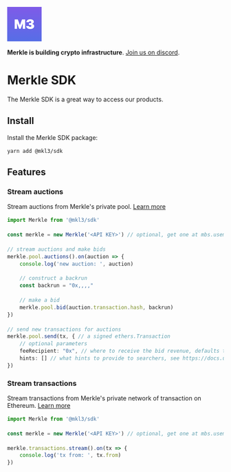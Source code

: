 ![Logo](public/logo.png)

**Merkle is building crypto infrastructure**. [Join us on discord](https://discord.gg/Q9Dc7jVX6c).

# Merkle SDK

The Merkle SDK is a great way to access our products.

## Install

Install the Merkle SDK package:

```
yarn add @mkl3/sdk
```

## Features

### Stream auctions

Stream auctions from Merkle's private pool. [Learn more](https://docs.usemerkle.com/private-pool/what-is-merkle-private-pool)

```typescript
import Merkle from '@mkl3/sdk'

const merkle = new Merkle('<API KEY>') // optional, get one at mbs.usemerkle.com

// stream auctions and make bids
merkle.pool.auctions().on(auction => {
    console.log('new auction: ', auction)

    // construct a backrun
    const backrun = "0x,,,,"

    // make a bid
    merkle.pool.bid(auction.transaction.hash, backrun)
})

// send new transactions for auctions
merkle.pool.send(tx, { // a signed ethers.Transaction
    // optional parameters
    feeRecipient: "0x", // where to receive the bid revenue, defaults to the tx.from
    hints: [] // what hints to provide to searchers, see https://docs.usemerkle.com/private-pool/privacy
}) 
```

### Stream transactions

Stream transactions from Merkle's private network of transaction on Ethereum. [Learn more](https://docs.usemerkle.com/transaction-stream/what-is-merkle-transaction-stream)

```typescript
import Merkle from '@mkl3/sdk'

const merkle = new Merkle('<API KEY>') // optional, get one at mbs.usemerkle.com

merkle.transactions.stream().on(tx => {
    console.log('tx from: ', tx.from)
})
```